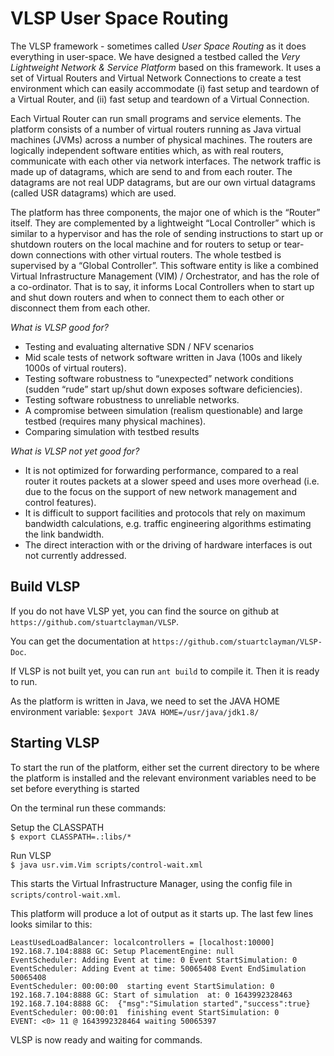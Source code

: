 # VLSP User Space Routing

The VLSP framework - sometimes called _User Space Routing_ as it does everything in user-space. We have designed a testbed called the _Very Lightweight Network & Service Platform_ based on this framework. It uses a set of Virtual Routers and Virtual Network Connections to create a test environment which can easily accommodate (i) fast setup and teardown of a Virtual Router, and (ii) fast setup and teardown of a Virtual Connection. 

Each Virtual Router can run small programs and service elements.
The platform consists of a number of virtual routers running as Java virtual machines (JVMs) across a number of physical machines. The routers are logically independent software entities which, as with real routers, communicate with each other via network interfaces. The network traffic is made up of datagrams, which are send to and from each router. The datagrams are not real UDP datagrams, but are our own virtual datagrams (called USR datagrams) which are used.

The platform has three components, the major one of which is the “Router” itself. They are complemented by a lightweight “Local Controller” which is similar to a hypervisor and has the role of sending instructions to start up or shutdown routers on the local machine and for routers to setup or tear-down connections with other virtual routers. The whole testbed is supervised by a “Global Controller”. This software entity is like a combined Virtual Infrastructure Management (VIM) / Orchestrator, and has the role of a co-ordinator. That is to say, it informs Local Controllers when to start up and shut down routers and when to connect them to each other or disconnect them from each other.

_What is VLSP good for?_  

- Testing and evaluating alternative SDN / NFV scenarios
- Mid scale tests of network software written in Java (100s and likely 1000s of virtual
routers).
- Testing software robustness to “unexpected” network conditions (sudden “rude” start up/shut down exposes software deficiencies).
- Testing software robustness to unreliable networks.
- A compromise between simulation (realism questionable) and large testbed (requires many physical machines).
- Comparing simulation with testbed results

_What is VLSP not yet good for?_  

-  It is not optimized for forwarding performance, compared to a real router it routes packets at a slower speed and uses more overhead (i.e. due to the focus on the support of new network management and control features).
- It is difficult to support facilities and protocols that rely on maximum bandwidth calculations, e.g. traffic engineering algorithms estimating the link bandwidth.
-   The direct interaction with or the driving of hardware interfaces is out not currently addressed.

## Build VLSP

If you do not have VLSP yet, you can find the source on github at `https://github.com/stuartclayman/VLSP`.

You can get the documentation at `https://github.com/stuartclayman/VLSP-Doc`.

If VLSP is not built yet, you can run `ant build` to compile it.  Then it is ready to run.

As the platform is written in Java, we need to set the JAVA HOME environment variable:
`$export JAVA HOME=/usr/java/jdk1.8/`



## Starting VLSP



To start the run of the platform, either set the current directory to be where the platform is installed and the relevant environment variables need to be set before everything is started

On the terminal run these commands:

Setup the CLASSPATH  
`$ export CLASSPATH=.:libs/*` 

Run VLSP  
`$ java usr.vim.Vim scripts/control-wait.xml`

This starts the Virtual Infrastructure Manager, using the config file in `scripts/control-wait.xml`.

This platform will produce a lot of output as it starts up.  The last few lines looks similar to this:

```
LeastUsedLoadBalancer: localcontrollers = [localhost:10000]  
192.168.7.104:8888 GC: Setup PlacementEngine: null  
EventScheduler: Adding Event at time: 0 Event StartSimulation: 0  
EventScheduler: Adding Event at time: 50065408 Event EndSimulation 50065408  
EventScheduler: 00:00:00  starting event StartSimulation: 0  
192.168.7.104:8888 GC: Start of simulation  at: 0 1643992328463  
192.168.7.104:8888 GC:  {"msg":"Simulation started","success":true}  
EventScheduler: 00:00:01  finishing event StartSimulation: 0  
EVENT: <0> 11 @ 1643992328464 waiting 50065397  
```

VLSP is now ready and waiting for commands.


